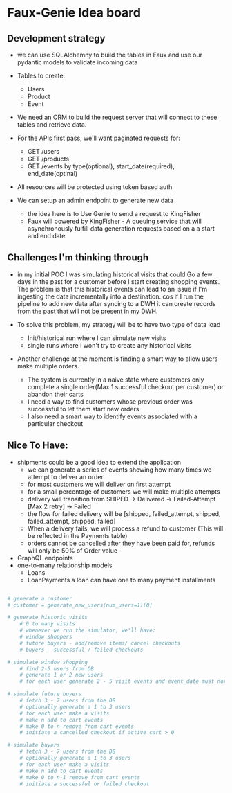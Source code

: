 # Faux-Genie Idea board

## Development strategy

- we can use SQLAlchemny to build the tables in Faux and use our pydantic models to validate incoming data

- Tables to create:
    - Users 
    - Product
    - Event

- We need an ORM to build the request server that will connect to these tables and retrieve data.

- For the APIs first pass, we'll want paginated requests for:
    - GET /users
    - GET /products
    - GET /events by type(optional), start_date(required), end_date(optinal)

- All resources will be protected using token based auth

- We can setup an admin endpoint to generate new data
    - the idea here is to Use Genie to send a request to KingFisher
    - Faux will powered by KingFisher - A queuing service that will asynchronously fulfill data generation  requests based on a a start and end date

## Challenges I'm thinking through

- in my initial POC I was simulating historical visits that could Go a few days in the past for a customer before I start creating shopping events. The problem is that this historical events can lead to an issue if I'm ingesting the data incrementally into a destination. cos if I run the pipeline to add new data after syncing to a DWH it can create records from the past that will not be present in my DWH.

- To solve this problem, my strategy will be to have two type of data load
    - Init/historical run where I can simulate new visits
    - single runs where I won't try to create any historical visits

- Another challenge at the moment is finding a smart way to allow users make multiple orders.
    - The system is currently in a naive state where customers only complete a single order(Max 1 successful checkout per customer) or abandon their carts
    - I need a way to find customers whose previous order was successful to let them start new orders
    - I also need a smart way to identify events associated with a particular checkout


## Nice To Have:
- shipments could be a good idea to extend the application
    - we can generate a series of events showing how many times we attempt to deliver an order
    - for most customers we will deliver on first attempt
    - for a small percentage of customers we will make multiple attempts
    - delivery will transition from SHIPED -> Delivered -> Failed-Attempt [Max 2 retry] -> Failed 
    - the flow for failed delivery will be [shipped, failed_attempt, shipped, failed_attempt, shipped, failed]
    - When a delivery fails, we will process a refund to customer (This will be reflected in the Payments table)
    - orders cannot be cancelled after they have been paid for, refunds will only be 50% of Order value
- GraphQL endpoints
- one-to-many relationship models
    - Loans
    - LoanPayments
    a loan can have one to many payment installments



```python

# generate a customer
# customer = generate_new_users(num_users=1)[0]

# generate historic visits
    # 0 to many visits
    # whenever we run the simulator, we'll have:
    # window shoppers
    # future buyers - add/remove items/ cancel checkouts
    # buyers - successful / failed checkouts

# simulate window shopping
    # find 2-5 users from DB
    # generate 1 or 2 new users
    # for each user generate 2 - 5 visit events and event_date must not be earlier than their creation_date

# simulate future buyers
    # fetch 3 - 7 users from the DB
    # optionally generate a 1 to 3 users
    # for each user make a visits
    # make n add to cart events
    # make 0 to n remove from cart events
    # initiate a cancelled checkout if active cart > 0

# simulate buyers 
    # fetch 3 - 7 users from the DB
    # optionally generate a 1 to 3 users
    # for each user make a visits
    # make n add to cart events
    # make 0 to n-1 remove from cart events
    # initiate a successful or failed checkout 

```